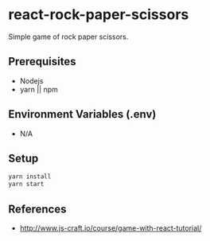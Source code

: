 # react-rock-paper-scissors

Simple game of rock paper scissors.


## Prerequisites

- Nodejs
- yarn || npm


## Environment Variables (.env)

- N/A

## Setup

```bash
yarn install
yarn start
```

## References

- http://www.js-craft.io/course/game-with-react-tutorial/

